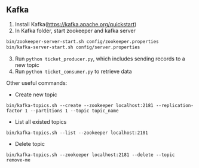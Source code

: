 ## Kafka
1. Install Kafka(https://kafka.apache.org/quickstart)
2. In Kafka folder, start zookeeper and kafka server
```bash
bin/zookeeper-server-start.sh config/zookeeper.properties
bin/kafka-server-start.sh config/server.properties
```
3. Run ```python ticket_producer.py```, which includes sending records to a new topic
4. Run ```python ticket_consumer.py``` to retrieve data


Other useful commands:
* Create new topic

```bin/kafka-topics.sh --create --zookeeper localhost:2181 --replication-factor 1 --partitions 1 --topic topic_name```
* List all existed topics

```bin/kafka-topics.sh --list --zookeeper localhost:2181```
* Delete topic

```bin/kafka-topics.sh --zookeeper localhost:2181 --delete --topic remove-me```
